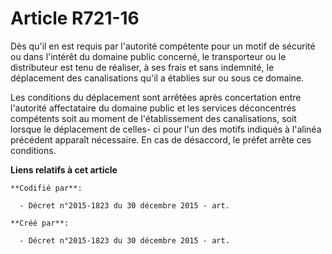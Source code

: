 # Article R721-16

Dès qu'il en est requis par l'autorité compétente pour un motif de sécurité ou dans l'intérêt du domaine public concerné, le
transporteur ou le distributeur est tenu de réaliser, à ses frais et sans indemnité, le déplacement des canalisations qu'il a
établies sur ou sous ce domaine.

Les conditions du déplacement sont arrêtées après concertation entre l'autorité affectataire du domaine public et les
services déconcentrés compétents soit au moment de l'établissement des canalisations, soit lorsque le déplacement de celles-
ci pour l'un des motifs indiqués à l'alinéa précédent apparaît nécessaire. En cas de désaccord, le préfet arrête ces
conditions.

**Liens relatifs à cet article**

	**Codifié par**:

	  - Décret n°2015-1823 du 30 décembre 2015 - art.

	**Créé par**:

	  - Décret n°2015-1823 du 30 décembre 2015 - art.
